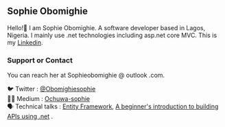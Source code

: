 ## Sophie Obomighie

Hello!🤠
I am Sophie Obomighie. A software developer based in Lagos, Nigeria. I mainly use .net technologies including asp.net core MVC. 
This is my [Linkedin](https://www.linkedin.com/in/sophieobomighie/).

### Support or Contact

You can reach her at Sophieobomighie @ outlook .com.

🐦 Twitter : [@Obomighiesophie](https://twitter.com/ObomighieSophie) <br>
✍🏾 Medium : [Ochuwa-sophie](https://medium.com/@ochuwa-sophie) <br>
🗣 Technical talks : [Entity Framework](https://www.youtube.com/watch?v=DMpPobhB514&t=9s), [A beginner's introduction to building APIs using .net](https://www.youtube.com/watch?v=ekezoV4DcNA) .
